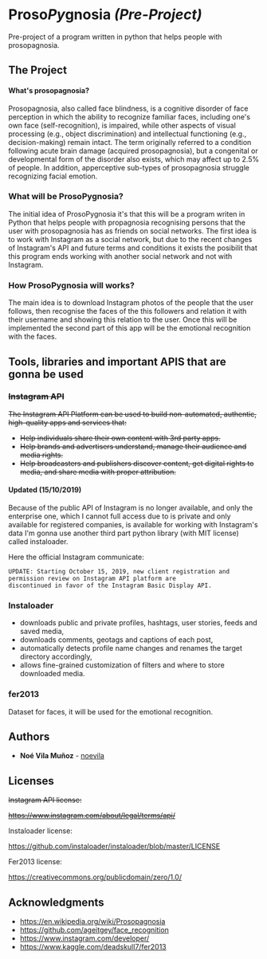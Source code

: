 # Proso*Py*gnosia _(Pre-Project)_
Pre-project of a program written in python that helps people with prosopagnosia.

## The Project

#### What's prosopagnosia?

Prosopagnosia, also called face blindness, is a cognitive disorder of face perception in which the ability to recognize 
familiar faces, including one's own face (self-recognition), is impaired, while other aspects of visual processing 
(e.g., object discrimination) and intellectual functioning (e.g., decision-making) remain intact. The term originally 
referred to a condition following acute brain damage (acquired prosopagnosia), but a congenital or developmental form of
 the disorder also exists, which may affect up to 2.5% of people.
In addition, apperceptive sub-types of prosopagnosia struggle recognizing facial emotion.
### What will be ProsoPygnosia?

The initial idea of ProsoPygnosia it's that this will be a program writen in Python that helps people with propagnosia
recognising persons that the user with prosopagnosia has as friends on social networks.
The first idea is to work with Instagram as a social network, but due to the recent changes of Instagram's 
API and future terms and conditions it exists the posibilit that this program ends working with another 
social network and not with Instagram.

### How ProsoPygnosia will works?

The main idea is to download Instagram photos of the people that the user follows, then recognise the faces of the
this followers and relation it with their username and showing this relation to the user.
Once this will be implemented the second part of this app will be the emotional recognition with the faces.


## Tools, libraries and important APIS that are gonna be used


### ~~Instagram API~~


~~The Instagram API Platform can be used to build non-automated, authentic, high-quality apps and services that:~~

* ~~Help individuals share their own content with 3rd party apps.~~
* ~~Help brands and advertisers understand, manage their audience and media rights.~~
* ~~Help broadcasters and publishers discover content, get digital rights to media, and share media with proper 
attribution.~~

#### Updated (15/10/2019)


Because of the public API of Instagram is no longer available, and only the enterprise one, which I cannot full access
 due to  is private and only available for registered companies, is available for working with Instagram's data I'm
 gonna use another third part python library (with MIT license) called instaloader. 
 
 Here the official Instagram communicate:
```
UPDATE: Starting October 15, 2019, new client registration and permission review on Instagram API platform are 
discontinued in favor of the Instagram Basic Display API.
```


### Instaloader

* downloads public and private profiles, hashtags, user stories, feeds and saved media,
* downloads comments, geotags and captions of each post,
* automatically detects profile name changes and renames the target directory accordingly,
* allows fine-grained customization of filters and where to store downloaded media.


### fer2013

Dataset for faces, it will be used for the emotional recognition.


## Authors

* **Noé Vila Muñoz** - [noevila](https://github.com/noevila)

## Licenses

~~Instagram API license:~~

~~https://www.instagram.com/about/legal/terms/api/~~

Instaloader license:

https://github.com/instaloader/instaloader/blob/master/LICENSE

Fer2013 license:

https://creativecommons.org/publicdomain/zero/1.0/

## Acknowledgments

* https://en.wikipedia.org/wiki/Prosopagnosia
* https://github.com/ageitgey/face_recognition
* https://www.instagram.com/developer/
* https://www.kaggle.com/deadskull7/fer2013
